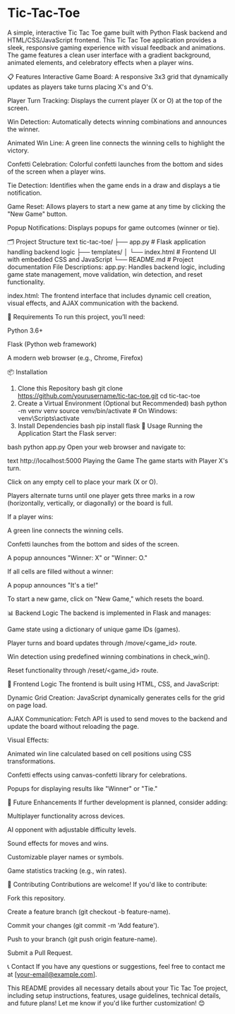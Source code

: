 # Tic-Tac-Toe
A simple, interactive Tic Tac Toe game built with Python Flask backend and HTML/CSS/JavaScript frontend.
This Tic Tac Toe application provides a sleek, responsive gaming experience with visual feedback and animations. The game features a clean user interface with a gradient background, animated elements, and celebratory effects when a player wins.

📋 Features
Interactive Game Board: A responsive 3x3 grid that dynamically updates as players take turns placing X's and O's.

Player Turn Tracking: Displays the current player (X or O) at the top of the screen.

Win Detection: Automatically detects winning combinations and announces the winner.

Animated Win Line: A green line connects the winning cells to highlight the victory.

Confetti Celebration: Colorful confetti launches from the bottom and sides of the screen when a player wins.

Tie Detection: Identifies when the game ends in a draw and displays a tie notification.

Game Reset: Allows players to start a new game at any time by clicking the "New Game" button.

Popup Notifications: Displays popups for game outcomes (winner or tie).

🗂️ Project Structure
text
tic-tac-toe/
├── app.py                 # Flask application handling backend logic
├── templates/
│   └── index.html         # Frontend UI with embedded CSS and JavaScript
└── README.md              # Project documentation
File Descriptions:
app.py: Handles backend logic, including game state management, move validation, win detection, and reset functionality.

index.html: The frontend interface that includes dynamic cell creation, visual effects, and AJAX communication with the backend.

🔧 Requirements
To run this project, you’ll need:

Python 3.6+

Flask (Python web framework)

A modern web browser (e.g., Chrome, Firefox)

📦 Installation
1. Clone this Repository
bash
git clone https://github.com/yourusername/tic-tac-toe.git
cd tic-tac-toe
2. Create a Virtual Environment (Optional but Recommended)
bash
python -m venv venv
source venv/bin/activate  # On Windows: venv\Scripts\activate
3. Install Dependencies
bash
pip install flask
🚀 Usage
Running the Application
Start the Flask server:

bash
python app.py
Open your web browser and navigate to:

text
http://localhost:5000
Playing the Game
The game starts with Player X's turn.

Click on any empty cell to place your mark (X or O).

Players alternate turns until one player gets three marks in a row (horizontally, vertically, or diagonally) or the board is full.

If a player wins:

A green line connects the winning cells.

Confetti launches from the bottom and sides of the screen.

A popup announces "Winner: X" or "Winner: O."

If all cells are filled without a winner:

A popup announces "It's a tie!"

To start a new game, click on "New Game," which resets the board.

📊 Backend Logic
The backend is implemented in Flask and manages:

Game state using a dictionary of unique game IDs (games).

Player turns and board updates through /move/<game_id> route.

Win detection using predefined winning combinations in check_win().

Reset functionality through /reset/<game_id> route.

🎨 Frontend Logic
The frontend is built using HTML, CSS, and JavaScript:

Dynamic Grid Creation: JavaScript dynamically generates cells for the grid on page load.

AJAX Communication: Fetch API is used to send moves to the backend and update the board without reloading the page.

Visual Effects:

Animated win line calculated based on cell positions using CSS transformations.

Confetti effects using canvas-confetti library for celebrations.

Popups for displaying results like "Winner" or "Tie."

🔧 Future Enhancements
If further development is planned, consider adding:

Multiplayer functionality across devices.

AI opponent with adjustable difficulty levels.

Sound effects for moves and wins.

Customizable player names or symbols.

Game statistics tracking (e.g., win rates).

🤝 Contributing
Contributions are welcome! If you'd like to contribute:

Fork this repository.

Create a feature branch (git checkout -b feature-name).

Commit your changes (git commit -m 'Add feature').

Push to your branch (git push origin feature-name).

Submit a Pull Request.

📞 Contact
If you have any questions or suggestions, feel free to contact me at [your-email@example.com].

This README provides all necessary details about your Tic Tac Toe project, including setup instructions, features, usage guidelines, technical details, and future plans! Let me know if you'd like further customization! 😊
